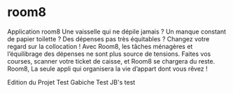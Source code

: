 ﻿# room8
Application room8
Une vaisselle qui ne dépile jamais ? Un manque constant de papier toilette ? Des dépenses pas très équitables ? Changez votre regard sur la collocation ! Avec Room8, les tâches ménagères et l’équilibrage des dépenses ne sont plus source de tensions. Faites vos courses, scanner votre ticket de caisse, et Room8 se chargera du reste. Room8, La seule appli qui organisera la vie d’appart dont vous rêvez !


Edition du Projet
Test 
Gabiche Test
JB's test